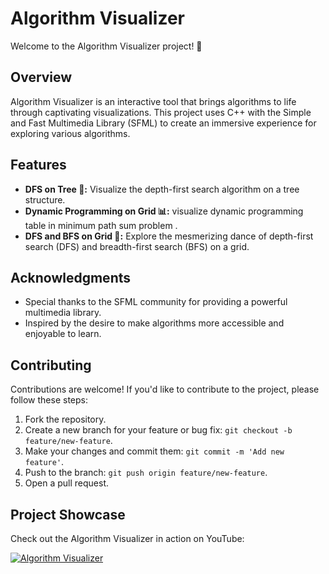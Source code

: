 # Algorithm Visualizer

Welcome to the Algorithm Visualizer project! 🚀

## Overview

Algorithm Visualizer is an interactive tool that brings algorithms to life through captivating visualizations. This project uses C++ with the Simple and Fast Multimedia Library (SFML) to create an immersive experience for exploring various algorithms.

## Features

- **DFS on Tree 🌲:** Visualize the depth-first search algorithm on a tree structure.
- **Dynamic Programming on Grid 📊:** visualize dynamic programming table in minimum path sum problem .
- **DFS and BFS on Grid 🌌:** Explore the mesmerizing dance of depth-first search (DFS) and breadth-first search (BFS) on a grid.

## Acknowledgments

- Special thanks to the SFML community for providing a powerful multimedia library.
- Inspired by the desire to make algorithms more accessible and enjoyable to learn.

## Contributing

Contributions are welcome! If you'd like to contribute to the project, please follow these steps:

1. Fork the repository.
2. Create a new branch for your feature or bug fix: `git checkout -b feature/new-feature`.
3. Make your changes and commit them: `git commit -m 'Add new feature'`.
4. Push to the branch: `git push origin feature/new-feature`.
5. Open a pull request.

## Project Showcase

Check out the Algorithm Visualizer in action on YouTube:

[![Algorithm Visualizer](https://i.ytimg.com/an_webp/nER1btwrhXk/mqdefault_6s.webp?du=3000&sqp=COaaxK0G&rs=AOn4CLA6rOQJggcLIzJgUxCoTgiHiRBS-w)]( https://youtu.be/nER1btwrhXk)
